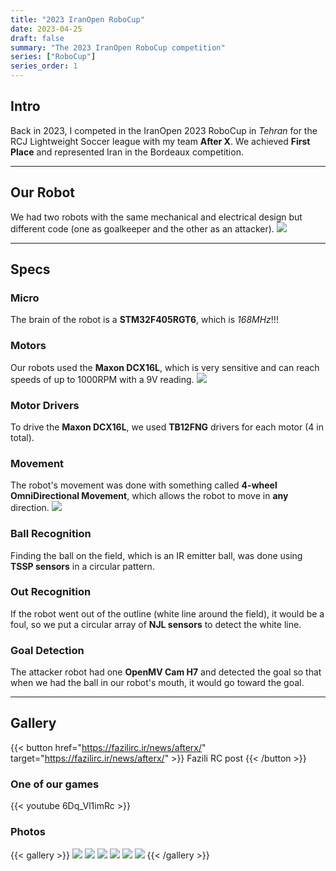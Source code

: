 ```yaml
---
title: "2023 IranOpen RoboCup"
date: 2023-04-25
draft: false
summary: "The 2023 IranOpen RoboCup competition"
series: ["RoboCup"]
series_order: 1
---
```


## Intro
Back in 2023, I competed in the IranOpen 2023 RoboCup in *Tehran* for the RCJ Lightweight Soccer league with my team **After X**. We achieved **First Place** and represented Iran in the Bordeaux competition.

---

## Our Robot
We had two robots with the same mechanical and electrical design but different code (one as goalkeeper and the other as an attacker).
<img class="thumbnailshadow" src="featured.jpg">

---

## Specs

### Micro
The brain of the robot is a **STM32F405RGT6**, which is *168MHz*!!!

### Motors
Our robots used the **Maxon DCX16L**, which is very sensitive and can reach speeds of up to 1000RPM with a 9V reading.
<img class="thumbnailshadow" src="MaxonDCX16L.jpg">

### Motor Drivers
To drive the **Maxon DCX16L**, we used **TB12FNG** drivers for each motor (4 in total).

### Movement
The robot's movement was done with something called **4-wheel OmniDirectional Movement**, which allows the robot to move in **any** direction.
<img class="thumbnailshadow" src="omniwheel.jpg">

### Ball Recognition
Finding the ball on the field, which is an IR emitter ball, was done using **TSSP sensors** in a circular pattern.

### Out Recognition
If the robot went out of the outline (white line around the field), it would be a foul, so we put a circular array of **NJL sensors** to detect the white line.

### Goal Detection
The attacker robot had one **OpenMV Cam H7** and detected the goal so that when we had the ball in our robot's mouth, it would go toward the goal.

---

## Gallery
{{< button href="https://fazilirc.ir/news/afterx/" target="https://fazilirc.ir/news/afterx/" >}}
Fazili RC post
{{< /button >}}

### One of our games
{{< youtube 6Dq_Vl1imRc >}}

### Photos

{{< gallery >}}
  <img src="arivie.jpg" class="grid-w33" />
  <img src="photo.jpg" class="grid-w33" />
  <img src="photoarive.jpg" class="grid-w33" />
  <img src="robot.jpg" class="grid-w33" />
  <img src="tdp.jpg" 
  class="grid-w33" />
  <img src="trophy.jpg" 
  class="grid-w33" />
{{< /gallery >}}
